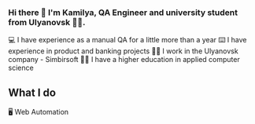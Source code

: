 ### Hi there 👋 I'm Kamilya, QA Engineer and university student from Ulyanovsk :student:. 

:computer: I have experience as a manual QA for a little more than a year
:keyboard: I have experience in product and banking projects
:woman_office_worker: I work in the Ulyanovsk company - Simbirsoft
:woman_student: I have a higher education in applied computer science

## What I do
:desktop_computer: Web Automation

<!--
**vildanovaki/vildanovaki** is a ✨ _special_ ✨ repository because its `README.md` (this file) appears on your GitHub profile.

Here are some ideas to get you started:

- 🔭 I’m currently working on ...
- 🌱 I’m currently learning ...
- 👯 I’m looking to collaborate on ...
- 🤔 I’m looking for help with ...
- 💬 Ask me about ...
- 📫 How to reach me: ...
- 😄 Pronouns: ...
- ⚡ Fun fact: ...
-->
